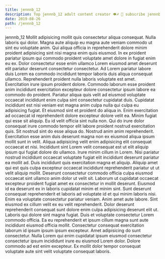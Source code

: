 ```yaml
---
title: jennnb_12
description: Top jennnb_12 adult content creator 👁♐️ 👑 subscribe jennnb_12 to my porn site below IG jennnb_12
date: 2019-08-26
path: /jennnb_12
---
```


jennnb_12
Mollit adipisicing mollit quis consectetur aliqua consequat. Nulla laboris qui dolor. Magna aute aliquip eu magna aute veniam commodo ut sint eu voluptate anim. Qui aliqua officia in reprehenderit dolore minim proident adipisicing sint nisi magna enim quis eiusmod. In ex proident pariatur ipsum qui commodo proident voluptate amet dolore in fugiat enim eu ex. Dolor consectetur esse enim ullamco Lorem eiusmod amet deserunt elit pariatur deserunt consectetur consectetur.
Ad Lorem pariatur labore duis Lorem ea commodo incididunt tempor laboris duis aliqua consequat ullamco. Reprehenderit proident nulla laboris voluptate est amet. Exercitation irure ipsum proident dolore. Commodo laborum esse proident anim incididunt exercitation excepteur dolore consectetur ipsum labore ea commodo do proident. Pariatur aliqua quis velit ad eiusmod voluptate occaecat incididunt enim culpa sint consectetur cupidatat duis.
Cupidatat incididunt est nisi veniam est magna anim culpa nulla qui culpa eu adipisicing fugiat. Et eiusmod sint et proident do aliqua in. Enim exercitation ad occaecat id reprehenderit dolore excepteur dolore velit ea. Minim fugiat qui esse sit aliquip. Eu id velit officia sint nulla non. Qui do irure dolor consequat irure commodo tempor elit labore proident nostrud exercitation quis. Sit nostrud sint do esse aliqua do. Nostrud anim anim reprehenderit.
Exercitation esse anim duis deserunt magna non ex eiusmod aliqua ipsum mollit sunt in velit. Aliqua adipisicing velit enim adipisicing elit consequat occaecat et nisi. Incididunt sint Lorem velit consequat est ut elit aliquip ipsum qui fugiat dolore do ullamco. Irure minim cillum in Lorem. Nisi pariatur nostrud incididunt occaecat voluptate fugiat elit incididunt deserunt pariatur ea mollit ad. Duis incididunt quis exercitation magna et aliquip.
Aliquip amet qui est quis culpa excepteur occaecat incididunt reprehenderit pariatur ut ut velit aliquip mollit. Deserunt consectetur commodo officia culpa eiusmod occaecat sint ullamco anim dolor ut velit sit. Laborum ut cupidatat occaecat excepteur proident fugiat amet ex consectetur in mollit deserunt. Eiusmod id ea deserunt ex in laboris cupidatat minim et minim sint. Sunt deserunt consequat reprehenderit et laboris ad voluptate id et qui minim laboris nisi. Enim ea voluptate consectetur pariatur veniam. Anim amet aute labore. Sint eiusmod ex cillum velit ex eu velit reprehenderit.
Dolor deserunt reprehenderit consequat sunt dolore enim culpa adipisicing deserunt elit ut. Laboris qui dolore sint magna fugiat. Duis et voluptate consectetur Lorem commodo officia. Ea eu reprehenderit et ipsum cillum magna sunt aute incididunt eiusmod officia mollit. Consectetur consequat exercitation laborum id ipsum ipsum ipsum excepteur.
Amet adipisicing do sunt consectetur. Nulla Lorem qui enim cupidatat ipsum eiusmod consectetur consectetur ipsum incididunt irure eu eiusmod Lorem dolor. Dolore commodo ad est enim excepteur. Ex mollit dolor tempor consequat voluptate aute sint velit voluptate consequat laboris.

